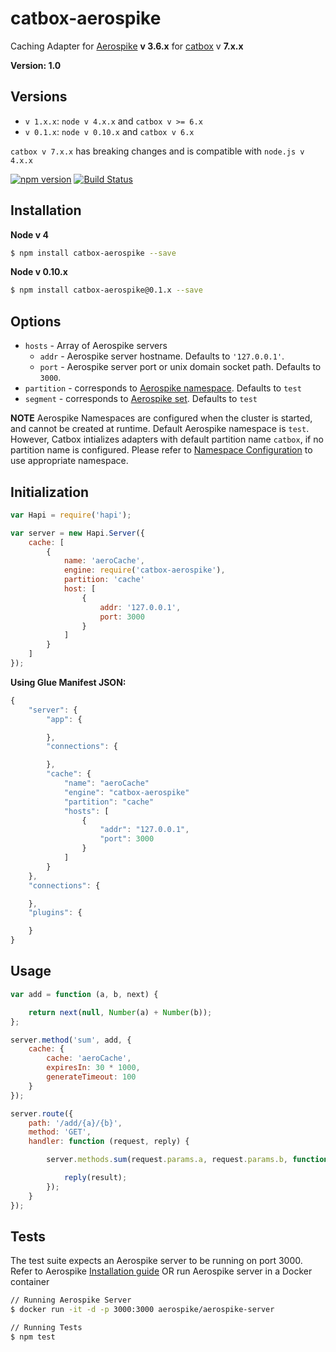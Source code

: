 # catbox-aerospike
Caching Adapter for [Aerospike](http://www.aerospike.com) **v 3.6.x** for [catbox](https://github.com/hapijs/catbox) v **7.x.x**

**Version: 1.0**

## Versions
* `v 1.x.x`: `node v 4.x.x` and `catbox v >= 6.x`
* `v 0.1.x`: `node v 0.10.x` and `catbox v 6.x`

`catbox v 7.x.x` has breaking changes and is compatible with `node.js v 4.x.x`

[![npm version](https://badge.fury.io/js/catbox-aerospike.png)](http://npmjs.org/package/catbox-aerospike)
[![Build Status](https://travis-ci.org/ooogway/catbox-aerospike.svg?branch=master)](https://travis-ci.org/ooogway/catbox-aerospike)

## Installation
**Node v 4**
```sh
$ npm install catbox-aerospike --save
```

**Node v 0.10.x**
```sh
$ npm install catbox-aerospike@0.1.x --save
```

## Options

- `hosts` - Array of Aerospike servers
   - `addr` - Aerospike server hostname. Defaults to `'127.0.0.1'`.
   - `port` - Aerospike server port or unix domain socket path. Defaults to `3000`.
- `partition` - corresponds to [Aerospike namespace](http://www.aerospike.com/docs/architecture/data-model.html#namespaces). Defaults to `test`
- `segment` - corresponds to [Aerospike set](http://www.aerospike.com/docs/architecture/data-model.html#sets). Defaults to `test`

**NOTE** Aerospike Namespaces are configured when the cluster is started, and cannot be created at runtime. Default Aerospike namespace is `test`. However, Catbox intializes adapters with default partition name `catbox`, if no partition name is configured. Please refer to [Namespace Configuration](http://www.aerospike.com/docs/operations/configure/namespace/) to use appropriate namespace.

## Initialization

```javascript
var Hapi = require('hapi');

var server = new Hapi.Server({
    cache: [
        {
            name: 'aeroCache',
            engine: require('catbox-aerospike'),
            partition: 'cache'
            host: [
                {
                    addr: '127.0.0.1',
                    port: 3000
                }
            ]
        }
    ]
});
```
**Using Glue Manifest JSON:**
```javascript
{
    "server": {
        "app": {

        },
        "connections": {

        },
        "cache": {
            "name": "aeroCache"
            "engine": "catbox-aerospike"
            "partition": "cache"
            "hosts": [
                {
                    "addr": "127.0.0.1",
                    "port": 3000
                }
            ]
        }
    },
    "connections": {

    },
    "plugins": {

    }
}
```

## Usage

```javascript
var add = function (a, b, next) {

    return next(null, Number(a) + Number(b));
};

server.method('sum', add, {
    cache: {
        cache: 'aeroCache',
        expiresIn: 30 * 1000,
        generateTimeout: 100
    }
});

server.route({
    path: '/add/{a}/{b}',
    method: 'GET',
    handler: function (request, reply) {

        server.methods.sum(request.params.a, request.params.b, function (err, result) {

            reply(result);
        });
    }
});
```

## Tests

The test suite expects an Aerospike server to be running on port 3000. Refer to Aerospike [Installation guide](http://www.aerospike.com/docs/operations/install/) OR run Aerospike server in a Docker container

```sh
// Running Aerospike Server
$ docker run -it -d -p 3000:3000 aerospike/aerospike-server

// Running Tests
$ npm test
```
